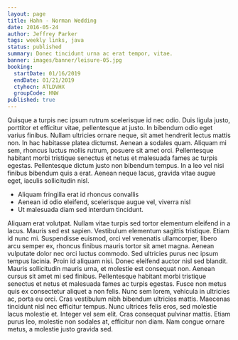 ```yaml
---
layout: page
title: Hahn - Norman Wedding
date: 2016-05-24
author: Jeffrey Parker
tags: weekly links, java
status: published
summary: Donec tincidunt urna ac erat tempor, vitae.
banner: images/banner/leisure-05.jpg
booking:
  startDate: 01/16/2019
  endDate: 01/21/2019
  ctyhocn: ATLDVHX
  groupCode: HNW
published: true
---
```

Quisque a turpis nec ipsum rutrum scelerisque id nec odio. Duis ligula justo, porttitor et efficitur vitae, pellentesque at justo. In bibendum odio eget varius finibus. Nullam ultricies ornare neque, sit amet hendrerit lectus mattis non. In hac habitasse platea dictumst. Aenean a sodales quam. Aliquam mi sem, rhoncus luctus mollis rutrum, posuere sit amet orci. Pellentesque habitant morbi tristique senectus et netus et malesuada fames ac turpis egestas. Pellentesque dictum justo non bibendum tempus. In a leo vel nisi finibus bibendum quis a erat. Aenean neque lacus, gravida vitae augue eget, iaculis sollicitudin nisl.

* Aliquam fringilla erat id rhoncus convallis
* Aenean id odio eleifend, scelerisque augue vel, viverra nisl
* Ut malesuada diam sed interdum tincidunt.

Aliquam erat volutpat. Nullam vitae turpis sed tortor elementum eleifend in a lacus. Mauris sed est sapien. Vestibulum elementum sagittis tristique. Etiam id nunc mi. Suspendisse euismod, orci vel venenatis ullamcorper, libero arcu semper ex, rhoncus finibus mauris tortor sit amet magna. Aenean vulputate dolor nec orci luctus commodo.
Sed ultricies purus nec ipsum tempus lacinia. Proin id aliquam nisi. Donec eleifend auctor nisl sed blandit. Mauris sollicitudin mauris urna, et molestie est consequat non. Aenean cursus sit amet mi sed finibus. Pellentesque habitant morbi tristique senectus et netus et malesuada fames ac turpis egestas. Fusce non metus quis ex consectetur aliquet a non felis. Nunc sem lorem, vehicula in ultricies ac, porta eu orci. Cras vestibulum nibh bibendum ultricies mattis. Maecenas tincidunt nisl nec efficitur tempus. Nunc ultrices felis eros, sed molestie lacus molestie et. Integer vel sem elit. Cras consequat pulvinar mattis. Etiam purus leo, molestie non sodales at, efficitur non diam. Nam congue ornare metus, a molestie justo gravida sed.

